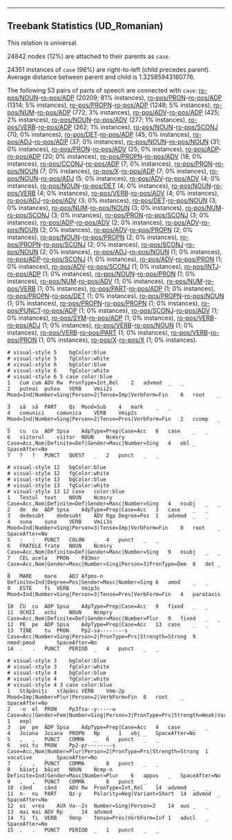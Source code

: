 

--------------------------------------------------------------------------------

## Treebank Statistics (UD_Romanian)

This relation is universal.

24842 nodes (12%) are attached to their parents as `case`.

24351 instances of `case` (98%) are right-to-left (child precedes parent).
Average distance between parent and child is 1.32585943160776.

The following 53 pairs of parts of speech are connected with `case`: [ro-pos/NOUN]()-[ro-pos/ADP]() (20209; 81% instances), [ro-pos/PRON]()-[ro-pos/ADP]() (1314; 5% instances), [ro-pos/PROPN]()-[ro-pos/ADP]() (1248; 5% instances), [ro-pos/NUM]()-[ro-pos/ADP]() (772; 3% instances), [ro-pos/ADV]()-[ro-pos/ADP]() (425; 2% instances), [ro-pos/NOUN]()-[ro-pos/ADV]() (277; 1% instances), [ro-pos/VERB]()-[ro-pos/ADP]() (262; 1% instances), [ro-pos/NOUN]()-[ro-pos/SCONJ]() (70; 0% instances), [ro-pos/DET]()-[ro-pos/ADP]() (45; 0% instances), [ro-pos/ADJ]()-[ro-pos/ADP]() (37; 0% instances), [ro-pos/NOUN]()-[ro-pos/NOUN]() (31; 0% instances), [ro-pos/PRON]()-[ro-pos/ADV]() (25; 0% instances), [ro-pos/ADP]()-[ro-pos/ADP]() (20; 0% instances), [ro-pos/PROPN]()-[ro-pos/ADV]() (18; 0% instances), [ro-pos/CCONJ]()-[ro-pos/ADP]() (7; 0% instances), [ro-pos/PRON]()-[ro-pos/NOUN]() (7; 0% instances), [ro-pos/X]()-[ro-pos/ADP]() (7; 0% instances), [ro-pos/NOUN]()-[ro-pos/ADJ]() (5; 0% instances), [ro-pos/ADV]()-[ro-pos/ADV]() (4; 0% instances), [ro-pos/NOUN]()-[ro-pos/DET]() (4; 0% instances), [ro-pos/NOUN]()-[ro-pos/VERB]() (4; 0% instances), [ro-pos/VERB]()-[ro-pos/ADV]() (4; 0% instances), [ro-pos/ADJ]()-[ro-pos/ADV]() (3; 0% instances), [ro-pos/DET]()-[ro-pos/NOUN]() (3; 0% instances), [ro-pos/NUM]()-[ro-pos/NOUN]() (3; 0% instances), [ro-pos/NUM]()-[ro-pos/SCONJ]() (3; 0% instances), [ro-pos/PRON]()-[ro-pos/SCONJ]() (3; 0% instances), [ro-pos/ADP]()-[ro-pos/ADV]() (2; 0% instances), [ro-pos/ADV]()-[ro-pos/NOUN]() (2; 0% instances), [ro-pos/ADV]()-[ro-pos/PROPN]() (2; 0% instances), [ro-pos/NOUN]()-[ro-pos/PROPN]() (2; 0% instances), [ro-pos/PROPN]()-[ro-pos/SCONJ]() (2; 0% instances), [ro-pos/SCONJ]()-[ro-pos/NOUN]() (2; 0% instances), [ro-pos/ADJ]()-[ro-pos/NOUN]() (1; 0% instances), [ro-pos/ADP]()-[ro-pos/SCONJ]() (1; 0% instances), [ro-pos/ADV]()-[ro-pos/PRON]() (1; 0% instances), [ro-pos/ADV]()-[ro-pos/SCONJ]() (1; 0% instances), [ro-pos/INTJ]()-[ro-pos/ADP]() (1; 0% instances), [ro-pos/NOUN]()-[ro-pos/PRON]() (1; 0% instances), [ro-pos/NUM]()-[ro-pos/ADV]() (1; 0% instances), [ro-pos/NUM]()-[ro-pos/VERB]() (1; 0% instances), [ro-pos/PART]()-[ro-pos/ADP]() (1; 0% instances), [ro-pos/PROPN]()-[ro-pos/DET]() (1; 0% instances), [ro-pos/PROPN]()-[ro-pos/NOUN]() (1; 0% instances), [ro-pos/PROPN]()-[ro-pos/PROPN]() (1; 0% instances), [ro-pos/PUNCT]()-[ro-pos/ADP]() (1; 0% instances), [ro-pos/SCONJ]()-[ro-pos/ADV]() (1; 0% instances), [ro-pos/SYM]()-[ro-pos/ADP]() (1; 0% instances), [ro-pos/VERB]()-[ro-pos/ADJ]() (1; 0% instances), [ro-pos/VERB]()-[ro-pos/NOUN]() (1; 0% instances), [ro-pos/VERB]()-[ro-pos/PART]() (1; 0% instances), [ro-pos/VERB]()-[ro-pos/PRON]() (1; 0% instances), [ro-pos/X]()-[ro-pos/X]() (1; 0% instances).


~~~ conllu
# visual-style 5	bgColor:blue
# visual-style 5	fgColor:white
# visual-style 6	bgColor:blue
# visual-style 6	fgColor:white
# visual-style 6 5 case	color:blue
1	Cum	cum	ADV	Rw	PronType=Int,Rel	2	advmod	_	_
2	puteai	putea	VERB	Vmii2s	Mood=Ind|Number=Sing|Person=2|Tense=Imp|VerbForm=Fin	0	root	_	_
3	să	să	PART	Qs	Mood=Sub	4	mark	_	_
4	comunici	comunica	VERB	Vmip2s	Mood=Ind|Number=Sing|Person=2|Tense=Pres|VerbForm=Fin	2	ccomp	_	_
5	cu	cu	ADP	Spsa	AdpType=Prep|Case=Acc	6	case	_	_
6	viitorul	viitor	NOUN	Ncmsry	Case=Acc,Nom|Definite=Def|Gender=Masc|Number=Sing	4	obl	_	SpaceAfter=No
7	?	?	PUNCT	QUEST	_	2	punct	_	_

~~~


~~~ conllu
# visual-style 12	bgColor:blue
# visual-style 12	fgColor:white
# visual-style 13	bgColor:blue
# visual-style 13	fgColor:white
# visual-style 13 12 case	color:blue
1	Textul	text	NOUN	Ncmsry	Case=Acc,Nom|Definite=Def|Gender=Masc|Number=Sing	4	nsubj	_	_
2	de	de	ADP	Spsa	AdpType=Prep|Case=Acc	3	case	_	_
3	dedesubt	dedesubt	ADV	Rgp	Degree=Pos	1	advmod	_	_
4	suna	suna	VERB	Vmii3s	Mood=Ind|Number=Sing|Person=3|Tense=Imp|VerbForm=Fin	0	root	_	SpaceAfter=No
5	:	:	PUNCT	COLON	_	4	punct	_	_
6	FRATELE	frate	NOUN	Ncmsry	Case=Acc,Nom|Definite=Def|Gender=Masc|Number=Sing	9	nsubj	_	_
7	CEL	acela	PRON	Pd3msr	Case=Acc,Nom|Gender=Masc|Number=Sing|Person=3|PronType=Dem	8	det	_	_
8	MARE	mare	ADJ	Afpms-n	Definite=Ind|Degree=Pos|Gender=Masc|Number=Sing	6	amod	_	_
9	ESTE	fi	VERB	Vmip3s	Mood=Ind|Number=Sing|Person=3|Tense=Pres|VerbForm=Fin	4	parataxis	_	_
10	CU	cu	ADP	Spsa	AdpType=Prep|Case=Acc	9	fixed	_	_
11	OCHII	ochi	NOUN	Ncmpry	Case=Acc,Nom|Definite=Def|Gender=Masc|Number=Plur	9	fixed	_	_
12	PE	pe	ADP	Spsa	AdpType=Prep|Case=Acc	13	case	_	_
13	TINE	tu	PRON	Pp2-sa--------s	Case=Acc|Number=Sing|Person=2|PronType=Prs|Strength=Strong	9	nmod:pmod	_	SpaceAfter=No
14	.	.	PUNCT	PERIOD	_	4	punct	_	_

~~~


~~~ conllu
# visual-style 3	bgColor:blue
# visual-style 3	fgColor:white
# visual-style 4	bgColor:blue
# visual-style 4	fgColor:white
# visual-style 4 3 case	color:blue
1	Stăpâniți	stăpâni	VERB	Vmm-2p	Mood=Imp|Number=Plur|Person=2|VerbForm=Fin	0	root	_	SpaceAfter=No
2	-o	el	PRON	Pp3fsa--y-----w	Case=Acc|Gender=Fem|Number=Sing|Person=3|PronType=Prs|Strength=Weak|Variant=Short	1	expl	_	_
3	pe	pe	ADP	Spsa	AdpType=Prep|Case=Acc	4	case	_	_
4	Joiana	Joiana	PROPN	Np	_	1	obj	_	SpaceAfter=No
5	,	,	PUNCT	COMMA	_	6	punct	_	_
6	voi	tu	PRON	Pp2-pr--------s	Case=Acc,Nom|Number=Plur|Person=2|PronType=Prs|Strength=Strong	1	vocative	_	SpaceAfter=No
7	,	,	PUNCT	COMMA	_	8	punct	_	_
8	băieți	băiat	NOUN	Ncmp-n	Definite=Ind|Gender=Masc|Number=Plur	6	appos	_	SpaceAfter=No
9	,	,	PUNCT	COMMA	_	8	punct	_	_
10	când	când	ADV	Rw	PronType=Int,Rel	14	advmod	_	_
11	n-	nu	PART	Qz-y	Polarity=Neg|Variant=Short	14	advmod	_	SpaceAfter=No
12	oi	vrea	AUX	Va--2s	Number=Sing|Person=2	14	aux	_	_
13	mai	mai	ADV	Rp	_	14	advmod	_	_
14	fi	fi	VERB	Vmnp	Tense=Pres|VerbForm=Inf	1	advcl	_	SpaceAfter=No
15	.	.	PUNCT	PERIOD	_	1	punct	_	_

~~~


